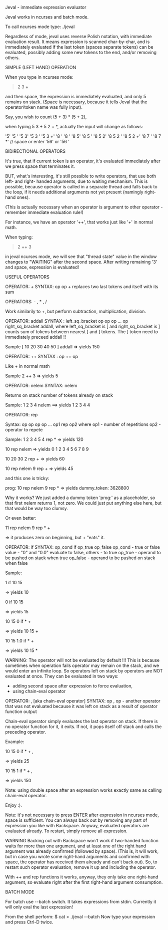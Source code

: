 Jeval - immediate expression evaluator

Jeval works in ncurses and batch mode.

To call ncurses mode type:
./jeval

Regardless of mode, jeval uses reverse Polish notation, with immediate evaluation result.
It means expression is scanned char-by-char, and is immediately evaluated if the last token
(spaces separate tokens) can be evaluated, possibly adding some new tokens to the end, and/or
removing others.

SIMPLE (LEFT HAND) OPERATION

When you type in ncurses mode: 

> 2 3 +

and then space, the expression is immediately evaluated, and only 5 remains on stack.
(Space is necessary, because it tells Jeval that the operator/token name was fully input).

Say, you wish to count (5 + 3) * (5 + 2),

when typing 5 3 + 5 2 + *, actually the input will change as follows:

'5'
'5 '
'5 3'
'5 3 '
'5 3 +'
'8 '
'8 '
'8 5'
'8 5 '
'8 5 2'
'8 5 2 '
'8 5 2 +'
'8 7 '
'8 7 *'
// space or enter
'56' or '56 '

BIDIRECTIONAL OPERATORS

It's true, that if current token is an operator, it's evaluated immediately after we press space that terminates it.

BUT, what's interesting, it's still possible to write operators, that use both left- and right- handed arguments,
due to waiting mechanism. This is possible, because operator is called in a separate thread and falls back to the loop,
if it needs additional arguments not yet present (namingly right-hand ones).

(This is actually necessary when an operator is argument to other operator - remember immediate evaluation rule!)


For instance, we have an operator '++', that works just like '+' in normal math.

When typing:
> 2 ++ 3

in jeval ncurses mode, we will see that "thread state" value in the window changes to "WAITING" after the second space.
After writing remaining '3' and space, expression is evaluated!

USEFUL OPERATORS

OPERATOR: +
SYNTAX: op op +
replaces two last tokens and itself with its sum

OPERATORS: - , * , /

Work similarily to +, but perform subtraction, multiplication, division.

OPERATOR: addall
SYNTAX : left_sq_bracket op op op ... op right_sq_bracket addall,
         where left_sq_bracket is [
	and right_sq_bracket is ]
counts sum of tokens between nearest [ and ] tokens. The ] token need to immediately preceed addall !!

Sample
[ 10 20 30 40 50 ] addall
=> yields 150

OPERATOR: ++
SYNTAX : op ++ op

Like + in normal math

Sample
2 ++ 3
=> yields 5

OPERATOR: nelem
SYNTAX: nelem

Returns on stack number of tokens already on stack

Sample:
1 2 3 4 nelem
==> yields 1 2 3 4 4

OPERATOR: rep

Syntax: op op op op ... op1 rep op2
	where op1 - number of repetitions
              op2 - operator to repete

Sample:
1 2 3 4 5 4 rep *
=> yields 120

10 rep nelem
=> yields 0 1 2 3 4 5 6 7 8 9

10 20 30 2 rep +
=> yields 60

10 rep nelem 9 rep +
=> yields 45

and this one is tricky:

prog: 10 rep nelem 9 rep *
=> yields dummy_token: 3628800

Why it works? We just added a dummy token 'prog:' as a placeholder, so that first nelem returns 1, not zero.
We could just put anything else here, but that would be way too clumsy.

Or even better:

11 rep nelem 9 rep * +

=> it produces zero on beginning, but + "eats" it.

OPERATOR: if
SYNTAX: op_cond if op_true op_false
	op_cond - true or false value - "0" and "0.0" evaluate to false,
                  others - to true
        op_true - operand to be pushed on stack when true
        op_false - operand to be pushed on stack when false

Sample:

1 if 10 15

=> yields 10

0 if 10 15

=> yields 15

10 15 0 if * + 

=> yields 10 15 +

10 15 1.0 if * +

=> yields 10 15 *

WARNING: The operator will not be evaluated by default !!!
This is because sometimes when operation fails operator may remain on the stack,
and we would enter an infinite loop. So operators left on stack by operators
are NOT evaluated at once. They can be evaluated in two ways:

- adding second space after expression to force evaluation,
- using chain-eval operator

OPERATOR: , 	[aka chain-eval operator]
SYNTAX: op ,
	op - another operator that was not evaluated because it was left on stack
	     as a result of operator function output

Chain-eval operator simply evaluates the last operator on stack. If there is no operator function
for it, it exits. If not, it pops itself off stack and calls the preceding operator.

Example:

10 15 0 if * + ,

=> yields 25

10 15 1 if * + ,

=> yields 150


Note: using double space after an expression works exactly same as calling chain-eval operator.

Enjoy :).




Note: it's not necessary to press ENTER after expression in ncurses mode, space is sufficient.
You can always back out by removing any part of expression you like with Backspace.
Anyway, evaluated operators are evaluated already.
To restart, simply remove all expression.

WARNING
Backing out with Backspace won't work if two-handed function waits for more than one argument, and at least
one of the right hand argument was already confirmed (followed by space).
(This is, it will work, but in case you wrote some right-hand arguments and confirmed with space,
the operator has received them already and can't back out).
So, to restart such operator evaluation, remove it up and including the operator.

With ++ and rep functions it works, anyway, they only take one right-hand argument, so evaluate right after
the first right-hand argument consumption.

BATCH MODE

For batch use --batch switch.
It takes expressions from stdin.
Currently it will only eval the last expression!

From the shell perform:
$ cat > ./jeval --batch
Now type your expression and press Ctrl-D twice.

